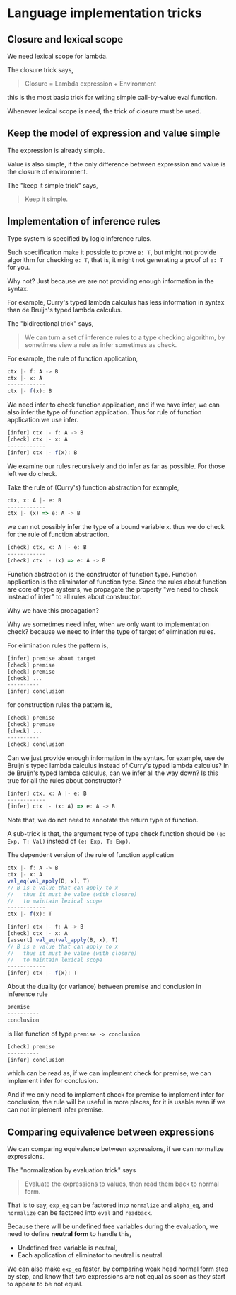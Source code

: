 # Language implementation tricks

## Closure and lexical scope

We need lexical scope for lambda.

The closure trick says,

> Closure = Lambda expression + Environment

this is the most basic trick for writing simple call-by-value eval function.

Whenever lexical scope is need, the trick of closure must be used.

## Keep the model of expression and value simple

The expression is already simple.

Value is also simple, if the only difference
between expression and value is the closure of environment.

The "keep it simple trick" says,

> Keep it simple.

## Implementation of inference rules

Type system is specified by logic inference rules.

Such specification make it possible to prove `e: T`,
but might not provide algorithm for checking `e: T`,
that is, it might not generating a proof of `e: T` for you.

Why not?
Just because we are not providing enough information in the syntax.

For example,
Curry's typed lambda calculus has less information in syntax
than de Bruijn's typed lambda calculus.

The "bidirectional trick" says,

> We can turn a set of inference rules to a type checking algorithm,
>   by sometimes view a rule as infer sometimes as check.

For example, the rule of function application,

``` js
ctx |- f: A -> B
ctx |- x: A
------------
ctx |- f(x): B
```

We need infer to check function application,
and if we have infer, we can also infer the type of function application.
Thus for rule of function application we use infer.

``` js
[infer] ctx |- f: A -> B
[check] ctx |- x: A
------------
[infer] ctx |- f(x): B
```

We examine our rules recursively and do infer as far as possible.
For those left we do check.

Take the rule of (Curry's) function abstraction for example,

``` js
ctx, x: A |- e: B
------------
ctx |- (x) => e: A -> B
```

we can not possibly infer the type of a bound variable `x`.
thus we do check for the rule of function abstraction.

``` js
[check] ctx, x: A |- e: B
------------
[check] ctx |- (x) => e: A -> B
```

Function abstraction is the constructor of function type.
Function application is the eliminator of function type.
Since the rules about function are core of type systems,
we propagate the property "we need to check instead of infer"
to all rules about constructor.

Why we have this propagation?

Why we sometimes need infer, when we only want to implementation check?
because we need to infer the type of target of elimination rules.

For elimination rules the pattern is,

``` js
[infer] premise about target
[check] premise
[check] premise
[check] ...
----------
[infer] conclusion
```

for construction rules the pattern is,

``` js
[check] premise
[check] premise
[check] ...
----------
[check] conclusion
```

Can we just provide enough information in the syntax.
for example, use de Bruijn's typed lambda calculus instead of Curry's typed lambda calculus?
In de Bruijn's typed lambda calculus, can we infer all the way down?
Is this true for all the rules about constructor?

``` js
[infer] ctx, x: A |- e: B
------------
[infer] ctx |- (x: A) => e: A -> B
```

Note that, we do not need to annotate the return type of function.

A sub-trick is that, the argument type of type check function
should be `(e: Exp, T: Val)` instead of `(e: Exp, T: Exp)`.

The dependent version of the rule of function application

``` js
ctx |- f: A -> B
ctx |- x: A
val_eq(val_apply(B, x), T)
// B is a value that can apply to x
//   thus it must be value (with closure)
//   to maintain lexical scope
------------
ctx |- f(x): T

[infer] ctx |- f: A -> B
[check] ctx |- x: A
[assert] val_eq(val_apply(B, x), T)
// B is a value that can apply to x
//   thus it must be value (with closure)
//   to maintain lexical scope
------------
[infer] ctx |- f(x): T
```

About the duality (or variance) between premise and conclusion in inference rule

``` js
premise
----------
conclusion
```

is like function of type `premise -> conclusion`

``` js
[check] premise
----------
[infer] conclusion
```

which can be read as,
if we can implement check for premise,
we can implement infer for conclusion.

And if we only need to implement check for premise to implement infer for conclusion,
the rule will be useful in more places,
for it is usable even if we can not implement infer premise.

## Comparing equivalence between expressions

We can comparing equivalence between expressions, if we can normalize expressions.

The "normalization by evaluation trick" says

> Evaluate the expressions to values, then read them back to normal form.

That is to say, `exp_eq` can be factored into `normalize` and `alpha_eq`,
and `normalize` can be factored into `eval` and `readback`.

Because there will be undefined free variables during the evaluation,
we need to define **neutral form** to handle this,
- Undefined free variable is neutral,
- Each application of eliminator to neutral is neutral.

We can also make `exp_eq` faster,
by comparing weak head normal form step by step,
and know that two expressions are not equal
as soon as they start to appear to be not equal.

